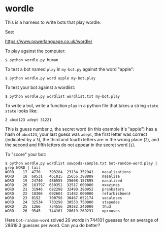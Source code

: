 wordle
======

This is a harness to write bots that play wordle.

See:

https://www.powerlanguage.co.uk/wordle/

To play against the computer:

```
$ python wordle.py human
```

To test a bot named `play` in `my-bot.py` against the word "apple":

```
$ python wordle.py word apple my-bot.play
```

To test your bot against a wordlist:

```
$ python wordle.py wordlist wordlist.txt my-bot.play
```

To write a bot, write a function `play` in a python file that takes a
string `state`. `state` looks like:

```2 abcd123 adept 31221```

This is guess number `2`, the secret word (in this example it's "apple") has a
hash of `abcd123`, your last guess was `adept`, the first letter was correct
(indicated by a `3`), the third and fourth letters are in the wrong place (`2`),
and the second and fifth letters do not appear in the secret word (`1`).

To "score" your bot:

```
$ python wordle.py wordlist sowpods-sample.txt bot-random-word.play | grep WORD | tail
WORD	17	4770	393284	23134.352941	nasalizations
WORD	18	68531	461815	25656.388889	nasalize
WORD	19	24740	486555	25608.157895	nasalized
WORD	20	163797	650352	32517.600000	oxazines
WORD	21	31946	682298	32490.380952	pranksters
WORD	22	10306	692604	31482.000000	refurbishment
WORD	23	8152	700756	30467.652174	secaloses
WORD	24	32534	733290	30553.750000	stapedes
WORD	25	1266	734556	29382.240000	thud
WORD	26	9545	744101	28619.269231	uprouses
```

Here ```bot-random-word``` solved 26 words in 744101 guesses for an average of 28619.3
guesses per word. Can you do better?

